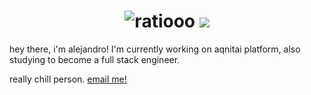 
<h1 align="center">
 <img src="https://raw.githubusercontent.com/vqlntne/vqlntne/main/urmom.svg" alt="ratiooo" />
 <img src="https://skillicons.dev/icons?i=js,gcp,aws,nodejs,discord,cloudflare,bots,express,html,css,vscode,materialui,tailwind" />
 
</h1>
hey there, i'm alejandro! I'm currently working on aqnitai platform, also studying to become a full stack engineer.

really chill person. [email me!](mailto:alejandro@aqnitai.app)
